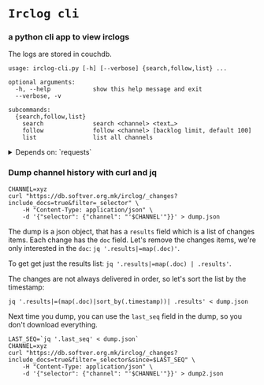 # `Irclog cli`
### a python cli app to view irclogs

The logs are stored in couchdb.

```
usage: irclog-cli.py [-h] [--verbose] {search,follow,list} ...

optional arguments:
  -h, --help            show this help message and exit
  --verbose, -v

subcommands:
  {search,follow,list}
    search              search <channel> <text…>
    follow              follow <channel> [backlog limit, default 100]
    list                list all channels
```

<details>
<summary>Depends on: `requests`</summary>

```
pip install -r requirements.txt
```
</details>

### Dump channel history with curl and jq

```
CHANNEL=xyz
curl "https://db.softver.org.mk/irclog/_changes?include_docs=true&filter=_selector" \
    -H "Content-Type: application/json" \
    -d '{"selector": {"channel": "'$CHANNEL'"}}' > dump.json
```

The dump is a json object, that has a `results` field which is a list of changes items. Each change has the `doc` field. Let's remove the changes items, we're only interested in the `doc`: `jq '.results|=map(.doc)'`.

To get get just the results list: `jq '.results|=map(.doc) | .results'`.

The changes are not always delivered in order, so let's sort the list by the timestamp: 
```
jq '.results|=(map(.doc)|sort_by(.timestamp))| .results' < dump.json
```

Next time you dump, you can use the `last_seq` field in the dump, so you don't download everything.

```
LAST_SEQ=`jq '.last_seq' < dump.json`
CHANNEL=xyz
curl "https://db.softver.org.mk/irclog/_changes?include_docs=true&filter=_selector&since=$LAST_SEQ" \
    -H "Content-Type: application/json" \
    -d '{"selector": {"channel": "'$CHANNEL'"}}' > dump2.json
```
